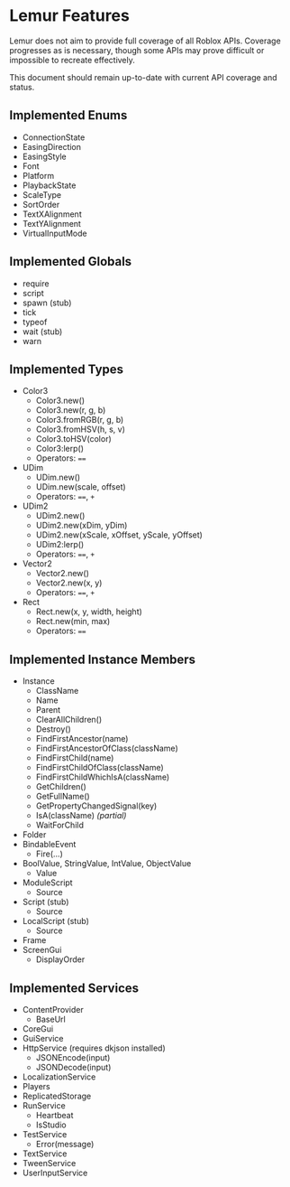 # Lemur Features
Lemur does not aim to provide full coverage of all Roblox APIs. Coverage progresses as is necessary, though some APIs may prove difficult or impossible to recreate effectively.

This document should remain up-to-date with current API coverage and status.

## Implemented Enums
- ConnectionState
- EasingDirection
- EasingStyle
- Font
- Platform
- PlaybackState
- ScaleType
- SortOrder
- TextXAlignment
- TextYAlignment
- VirtualInputMode

## Implemented Globals
* require
* script
* spawn (stub)
* tick
* typeof
* wait (stub)
* warn

## Implemented Types
* Color3
	* Color3.new()
	* Color3.new(r, g, b)
	* Color3.fromRGB(r, g, b)
	* Color3.fromHSV(h, s, v)
	* Color3.toHSV(color)
	* Color3:lerp()
	* Operators: `==`
* UDim
	* UDim.new()
	* UDim.new(scale, offset)
	* Operators: `==`, `+`
* UDim2
	* UDim2.new()
	* UDim2.new(xDim, yDim)
	* UDim2.new(xScale, xOffset, yScale, yOffset)
	* UDim2:lerp()
	* Operators: `==`, `+`
* Vector2
	* Vector2.new()
	* Vector2.new(x, y)
	* Operators: `==`, `+`
* Rect
	* Rect.new(x, y, width, height)
	* Rect.new(min, max)
	* Operators: `==`

## Implemented Instance Members
* Instance
	* ClassName
	* Name
	* Parent
	* ClearAllChildren()
	* Destroy()
	* FindFirstAncestor(name)
	* FindFirstAncestorOfClass(className)
	* FindFirstChild(name)
	* FindFirstChildOfClass(className)
	* FindFirstChildWhichIsA(className)
	* GetChildren()
	* GetFullName()
	* GetPropertyChangedSignal(key)
	* IsA(className) *(partial)*
	* WaitForChild
* Folder
* BindableEvent
	* Fire(...)
* BoolValue, StringValue, IntValue, ObjectValue
	* Value
* ModuleScript
	* Source
* Script (stub)
	* Source
* LocalScript (stub)
	* Source
* Frame
* ScreenGui
	* DisplayOrder

## Implemented Services
* ContentProvider
	* BaseUrl
* CoreGui
* GuiService
* HttpService (requires dkjson installed)
	* JSONEncode(input)
	* JSONDecode(input)
* LocalizationService
* Players
* ReplicatedStorage
* RunService
	* Heartbeat
	* IsStudio
* TestService
	* Error(message)
* TextService
* TweenService
* UserInputService